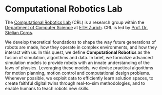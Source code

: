 # Computational Robotics Lab

The [Computational Robotics Lab](http://crl.ethz.ch/) (CRL) is a research group within the [Department of Computer Science](https://inf.ethz.ch/) at [ETH Zurich](https://www.ethz.ch/en.html). CRL is led by [Prof. Dr. Stelian Coros](https://crl.ethz.ch/people/coros/index.html).

We develop theoretical foundations to shape the way future generations of robots are made, how they operate in complex environments, and how they interact with us. In this quest, we define **Computational Robotics** as the fusion of simulation, algorithms and data. In brief, we formalize advanced simulation models to provide robots with an innate understanding of the laws of physics. Leveraging these models, we devise practical algorithms for motion planning, motion control and computational design problems. Whenever possible, we exploit data to efficiently learn solution spaces, to create faithful digital twins through real-to-sim methodologies, and to enable humans to teach robots new skills.
